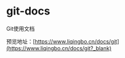 # git-docs
Git使用文档


预览地址：[https://www.liqingbo.cn/docs/git](https://www.liqingbo.cn/docs/git?_blank)
